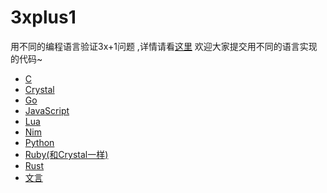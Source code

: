 # 3xplus1
用不同的编程语言验证3x+1问题 ,详情请看[这里](/intro.ipynb)
欢迎大家提交用不同的语言实现的代码~

* [C](/threexp1.c)
* [Crystal](/3xp1.cr)
* [Go](/3xp1.go)
* [JavaScript](/threexp1.js)
* [Lua](/threexp1.lua)
* [Nim](/threexp1.nim)
* [Python](/threexp1.py)
* [Ruby(和Crystal一样)](/3xp1.rb)
* [Rust](/threexp1.rs)
* [文言](/%E4%B8%89%E5%80%8D%E5%85%83%E5%8A%A0%E4%B8%80.wy)